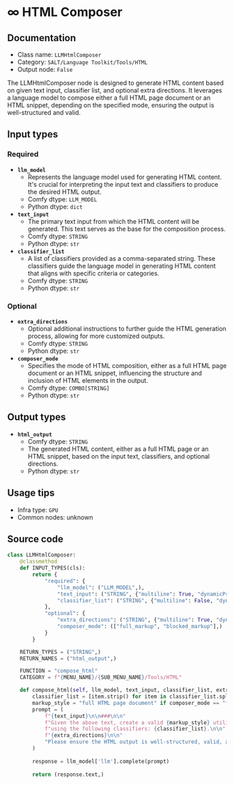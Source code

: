 # ∞ HTML Composer
## Documentation
- Class name: `LLMHtmlComposer`
- Category: `SALT/Language Toolkit/Tools/HTML`
- Output node: `False`

The LLMHtmlComposer node is designed to generate HTML content based on given text input, classifier list, and optional extra directions. It leverages a language model to compose either a full HTML page document or an HTML snippet, depending on the specified mode, ensuring the output is well-structured and valid.
## Input types
### Required
- **`llm_model`**
    - Represents the language model used for generating HTML content. It's crucial for interpreting the input text and classifiers to produce the desired HTML output.
    - Comfy dtype: `LLM_MODEL`
    - Python dtype: `dict`
- **`text_input`**
    - The primary text input from which the HTML content will be generated. This text serves as the base for the composition process.
    - Comfy dtype: `STRING`
    - Python dtype: `str`
- **`classifier_list`**
    - A list of classifiers provided as a comma-separated string. These classifiers guide the language model in generating HTML content that aligns with specific criteria or categories.
    - Comfy dtype: `STRING`
    - Python dtype: `str`
### Optional
- **`extra_directions`**
    - Optional additional instructions to further guide the HTML generation process, allowing for more customized outputs.
    - Comfy dtype: `STRING`
    - Python dtype: `str`
- **`composer_mode`**
    - Specifies the mode of HTML composition, either as a full HTML page document or an HTML snippet, influencing the structure and inclusion of HTML elements in the output.
    - Comfy dtype: `COMBO[STRING]`
    - Python dtype: `str`
## Output types
- **`html_output`**
    - Comfy dtype: `STRING`
    - The generated HTML content, either as a full HTML page or an HTML snippet, based on the input text, classifiers, and optional directions.
    - Python dtype: `str`
## Usage tips
- Infra type: `GPU`
- Common nodes: unknown


## Source code
```python
class LLMHtmlComposer:
    @classmethod
    def INPUT_TYPES(cls):
        return {
            "required": {
                "llm_model": ("LLM_MODEL",),
                "text_input": ("STRING", {"multiline": True, "dynamicPrompts": False, "placeholder": "Data..."}),
                "classifier_list": ("STRING", {"multiline": False, "dynamicPrompts": False}),
            },
            "optional": {
                "extra_directions": ("STRING", {"multiline": True, "dynamicPrompts": False, "placeholder": "Extra directions for the LLM to follow..."}),
                "composer_mode": (["full_markup", "blocked_markup"],)
            }
        }

    RETURN_TYPES = ("STRING",)
    RETURN_NAMES = ("html_output",)

    FUNCTION = "compose_html"
    CATEGORY = f"{MENU_NAME}/{SUB_MENU_NAME}/Tools/HTML"

    def compose_html(self, llm_model, text_input, classifier_list, extra_directions="", composer_mode="full_markup"):
        classifier_list = [item.strip() for item in classifier_list.split(",") if item.strip()]
        markup_style = "full HTML page document" if composer_mode == "full_markup" else "HTML snippet (without html, head, body or any extraneous containers)"
        prompt = (
            f"{text_input}\n\n###\n\n"
            f"Given the above text, create a valid {markup_style} utilizing *all* of the data, intact; "
            f"using the following classifiers: {classifier_list}.\n\n"
            f"{extra_directions}\n\n"
            "Please ensure the HTML output is well-structured, valid, and does not omit any data."
        )
        
        response = llm_model['llm'].complete(prompt)
        
        return (response.text,)

```
